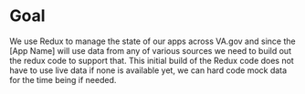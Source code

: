 # Goal
We use Redux to manage the state of our apps across VA.gov and since the [App Name] will use data from any of various sources we need to build out the redux code to support that. This initial build of the Redux code does not have to use live data if none is available yet, we can hard code mock data for the time being if needed.
